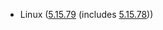 - Linux ([5.15.79](https://lwn.net/Articles/915100) (includes [5.15.78](https://lwn.net/Articles/914423)))
